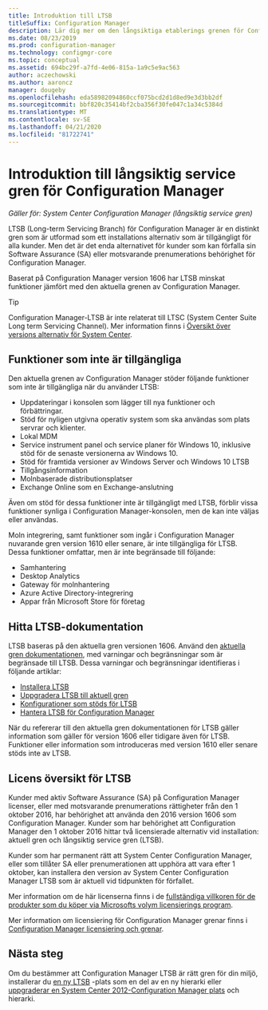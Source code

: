 ```yaml
---
title: Introduktion till LTSB
titleSuffix: Configuration Manager
description: Lär dig mer om den långsiktiga etablerings grenen för Configuration Manager.
ms.date: 08/23/2019
ms.prod: configuration-manager
ms.technology: configmgr-core
ms.topic: conceptual
ms.assetid: 694bc29f-a7fd-4e06-815a-1a9c5e9ac563
author: aczechowski
ms.author: aaroncz
manager: dougeby
ms.openlocfilehash: eda58982094860ccf075bcd2d1d8ed9e3d3bb2df
ms.sourcegitcommit: bbf820c35414bf2cba356f30fe047c1a34c5384d
ms.translationtype: MT
ms.contentlocale: sv-SE
ms.lasthandoff: 04/21/2020
ms.locfileid: "81722741"
---
```

# <a name="introduction-to-the-long-term-servicing-branch-of-configuration-manager"></a>Introduktion till långsiktig service gren för Configuration Manager

*Gäller för: System Center Configuration Manager (långsiktig service gren)*

LTSB (Long-term Servicing Branch) för Configuration Manager är en distinkt gren som är utformad som ett installations alternativ som är tillgängligt för alla kunder. Men det är det enda alternativet för kunder som kan förfalla sin Software Assurance (SA) eller motsvarande prenumerations behörighet för Configuration Manager.

Baserat på Configuration Manager version 1606 har LTSB minskat funktioner jämfört med den aktuella grenen av Configuration Manager.

> [!TIP]   
> Configuration Manager-LTSB är inte relaterat till LTSC (System Center Suite Long term Servicing Channel). Mer information finns i [Översikt över versions alternativ för System Center](https://docs.microsoft.com/system-center/ltsc-and-sac-overview).

## <a name="features-that-arent-available"></a>Funktioner som inte är tillgängliga

Den aktuella grenen av Configuration Manager stöder följande funktioner som inte är tillgängliga när du använder LTSB:

- Uppdateringar i konsolen som lägger till nya funktioner och förbättringar.
- Stöd för nyligen utgivna operativ system som ska användas som plats servrar och klienter.
- Lokal MDM
- Service instrument panel och service planer för Windows 10, inklusive stöd för de senaste versionerna av Windows 10.  
- Stöd för framtida versioner av Windows Server och Windows 10 LTSB
- Tillgångsinformation
- Molnbaserade distributionsplatser
- Exchange Online som en Exchange-anslutning    

Även om stöd för dessa funktioner inte är tillgängligt med LTSB, förblir vissa funktioner synliga i Configuration Manager-konsolen, men de kan inte väljas eller användas.

Moln integrering, samt funktioner som ingår i Configuration Manager nuvarande gren version 1610 eller senare, är inte tillgängliga för LTSB. Dessa funktioner omfattar, men är inte begränsade till följande:<!--SCCMDocs#1823-->

- Samhantering
- Desktop Analytics
- Gateway för molnhantering
- Azure Active Directory-integrering
- Appar från Microsoft Store för företag

## <a name="find-ltsb-documentation"></a>Hitta LTSB-dokumentation

LTSB baseras på den aktuella gren versionen 1606. Använd den [aktuella gren dokumentationen](https://docs.microsoft.com/sccm/), med varningar och begränsningar som är begränsade till LTSB. Dessa varningar och begränsningar identifieras i följande artiklar:

- [Installera LTSB](install-the-ltsb.md)
- [Uppgradera LTSB till aktuell gren](convert-to-current-branch.md)
- [Konfigurationer som stöds för LTSB](supported-configurations-for-ltsb.md)
- [Hantera LTSB för Configuration Manager](manage-the-ltsb.md)

När du refererar till den aktuella gren dokumentationen för LTSB gäller information som gäller för version 1606 eller tidigare även för LTSB. Funktioner eller information som introduceras med version 1610 eller senare stöds inte av LTSB.

## <a name="licensing-overview-for-the-ltsb"></a>Licens översikt för LTSB   

Kunder med aktiv Software Assurance (SA) på Configuration Manager licenser, eller med motsvarande prenumerations rättigheter från den 1 oktober 2016, har behörighet att använda den 2016 version 1606 som Configuration Manager. Kunder som har behörighet att Configuration Manager den 1 oktober 2016 hittar två licensierade alternativ vid installation: aktuell gren och långsiktig service gren (LTSB).

Kunder som har permanent rätt att System Center Configuration Manager, eller som tillåter SA eller prenumerationen att upphöra att vara efter 1 oktober, kan installera den version av System Center Configuration Manager LTSB som är aktuell vid tidpunkten för förfallet.

Mer information om de här licenserna finns i de [fullständiga villkoren för de produkter som du köper via Microsofts volym licensierings program](https://go.microsoft.com/fwlink/?LinkId=800052).

Mer information om licensiering för Configuration Manager grenar finns i [Configuration Manager licensiering och grenar](learn-more-editions.md).

## <a name="next-steps"></a>Nästa steg

Om du bestämmer att Configuration Manager LTSB är rätt gren för din miljö, installerar du [en ny LTSB](install-the-ltsb.md#install-a-new-site) -plats som en del av en ny hierarki eller [uppgraderar en System Center 2012-Configuration Manager plats](install-the-ltsb.md#upgrade-from-system-center-2012-configuration-manager) och hierarki.
